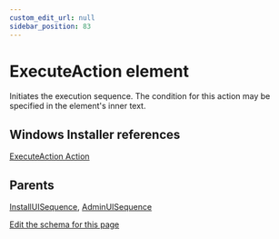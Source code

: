 ```yaml
---
custom_edit_url: null
sidebar_position: 83
---
```

# ExecuteAction element
Initiates the execution sequence. The condition for this action may be specified in the element's inner text.

## Windows Installer references
[ExecuteAction Action](https://docs.microsoft.com/en-us/windows/win32/msi/executeaction-action)

## Parents
[InstallUISequence](installuisequence.md), [AdminUISequence](adminuisequence.md)

[Edit the schema for this page](https://github.com/wixtoolset/web/blob/master/src/xsd4/wix.xsd)